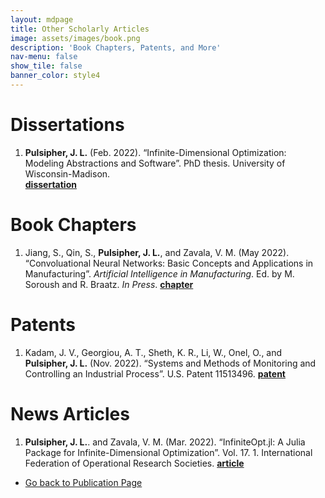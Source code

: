 ```yaml
---
layout: mdpage
title: Other Scholarly Articles
image: assets/images/book.png
description: 'Book Chapters, Patents, and More'
nav-menu: false
show_tile: false
banner_color: style4
---
```


# Dissertations
<ol reversed>
    <li><b>Pulsipher, J. L.</b> (Feb. 2022). “Infinite-Dimensional Optimization: Modeling Abstractions and Software”. PhD thesis. University of Wisconsin-Madison.</li> <a href="https://www.proquest.com/dissertations-theses/infinite-dimensional-optimization-modeling/docview/2626931431/se-2"><b>dissertation</b></a></li>
</ol>

# Book Chapters
<ol reversed>
    <li>Jiang, S., Qin, S., <b>Pulsipher, J. L.</b>, and Zavala, V. M. (May 2022). “Convoluational Neural Networks: Basic Concepts and Applications in Manufacturing”. <i>Artificial Intelligence in Manufacturing</i>. Ed. by M. Soroush and R. Braatz. <i>In Press</i>. <a href="https://doi.org/10.48550/arXiv.2210.07848"><b>chapter</b></a></li>
</ol>

# Patents
<ol reversed>
    <li>Kadam, J. V., Georgiou, A. T., Sheth, K. R., Li, W., Onel, O., and <b>Pulsipher, J. L.</b> (Nov. 2022). “Systems and Methods of Monitoring and Controlling an Industrial Process”. U.S. Patent 11513496. <a href="https://patents.google.com/patent/US11513496B2/en?oq=11513496"><b>patent</b></a></li>
</ol>

# News Articles
<ol reversed>
    <li><b>Pulsipher, J. L.</b>. and Zavala, V. M. (Mar. 2022). “InfiniteOpt.jl: A Julia Package for Infinite-Dimensional Optimization”. Vol. 17. 1. International Federation of Operational Research Societies. <a href="https://www.ifors.org/newsletter/ifors-news-march-2022.pdf"><b>article</b></a></li>
</ol>

<ul class="actions">
    <li><a href="/publications.html#others" class="button icon fa-arrow-left">Go back to Publication Page</a></li>
</ul>
